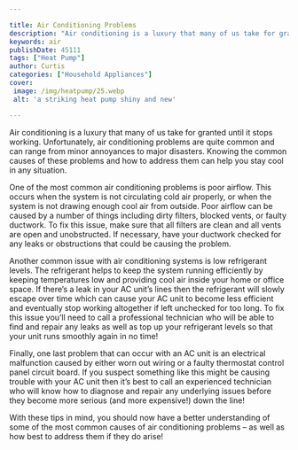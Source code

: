 ```yaml
---

title: Air Conditioning Problems
description: "Air conditioning is a luxury that many of us take for granted until it stops working. Unfortunately, air conditioning problems are...learn more about it now"
keywords: air
publishDate: 45111
tags: ["Heat Pump"]
author: Curtis
categories: ["Household Appliances"]
cover: 
 image: /img/heatpump/25.webp
 alt: 'a striking heat pump shiny and new'

---
```


Air conditioning is a luxury that many of us take for granted until it stops working. Unfortunately, air conditioning problems are quite common and can range from minor annoyances to major disasters. Knowing the common causes of these problems and how to address them can help you stay cool in any situation.

One of the most common air conditioning problems is poor airflow. This occurs when the system is not circulating cold air properly, or when the system is not drawing enough cool air from outside. Poor airflow can be caused by a number of things including dirty filters, blocked vents, or faulty ductwork. To fix this issue, make sure that all filters are clean and all vents are open and unobstructed. If necessary, have your ductwork checked for any leaks or obstructions that could be causing the problem.

Another common issue with air conditioning systems is low refrigerant levels. The refrigerant helps to keep the system running efficiently by keeping temperatures low and providing cool air inside your home or office space. If there’s a leak in your AC unit’s lines then the refrigerant will slowly escape over time which can cause your AC unit to become less efficient and eventually stop working altogether if left unchecked for too long. To fix this issue you’ll need to call a professional technician who will be able to find and repair any leaks as well as top up your refrigerant levels so that your unit runs smoothly again in no time!

Finally, one last problem that can occur with an AC unit is an electrical malfunction caused by either worn out wiring or a faulty thermostat control panel circuit board. If you suspect something like this might be causing trouble with your AC unit then it’s best to call an experienced technician who will know how to diagnose and repair any underlying issues before they become more serious (and more expensive!) down the line! 

With these tips in mind, you should now have a better understanding of some of the most common causes of air conditioning problems – as well as how best to address them if they do arise!
